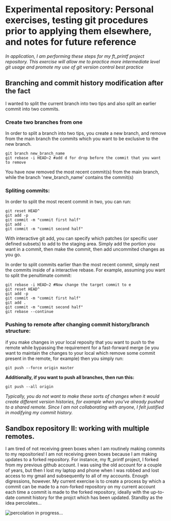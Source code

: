 
# Experimental repository: Personal exercises, testing git procedures prior to applying them elsewhere, and notes for future reference
*In application, I am performing these steps for my ft_printf project repository. This exercise will allow me to practice more intermediate level git usage and promote my use of git version control best practice*

## Branching and commit history modification after the fact
I wanted to split the current branch into two tips and also split an earlier commit into two commits.

### Create two branches from one
In order to split a branch into two tips, you create a new branch, and remove from the main branch the commits which you want to be exclusive to the new branch. 
```
git branch new_branch_name
git rebase -i HEAD~2 #add d for drop before the commit that you want to remove 
```
You have now removed the most recent commit(s) from the main branch, while the branch 'new_branch_name' contains the commit(s)

### Spliting commits:

In order to split the most recent commit in two, you can run:
```
git reset HEAD^
git add -p
git commit -m "commit first half"
git add .
git commit -m "commit second half"
```

With interactive git add, you can specify which patches (or specific user defined subsets) to add to the staging area. Simply add the portion you want in a commit, then make the commit, then add uncommited changes as you go.

In order to split commits earlier than the most recent commit, simply nest the commits inside of a interactive rebase. For example, assuming you want to split the penultimate commit: 

```
git rebase -i HEAD~2 #Now change the target commit to e
git reset HEAD^
git add -p
git commit -m "commit first half"
git add .
git commit -m "commit second half"
git rebase --continue
```

### Pushing to remote after changing commit history/branch structure:
if you make changes in your local reposity that you want to push to the remote while bypassing the requirement for a fast-forward merge (ie you want to maintain the changes to your local which remove some commit present in the remote, for example) then you simply run:
```
git push --force origin master
```

**Additionally, if you want to push all branches, then run this:**
```
git push --all origin
```
*Typically, you do not want to make these sorts of changes when it would create different version histories, for example when you've already pushed to a shared remote. Since I am not collaborating with anyone, I felt justified in modifying my commit history.* 

## Sandbox repository II: working with multiple remotes.

I am tired of not receiving green boxes when I am routinely making commits to my repositories! I am not receiving green boxes because I am making updates to a forked repository. For instance, my ft_printf project, I forked from my previous github account. I was using the old account for a couple of years, but then I lost my laptop and phone when I was robbed and lost access to my gmail and subsequently to all of my accounts. Enough digressions, however. My current exercise is to create a process by which a commit can be made to a non-forked repository on my current account each time a commit is made to the forked repository, ideally with the up-to-date commit history for the projct which has been updated. Standby as the idea percolates...

![percolation in progress...](https://www.tastingtable.com/img/gallery/coffee-brands-ranked-from-worst-to-best/intro-1645231221.webp)



 






